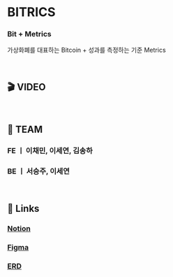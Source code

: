 # BITRICS
### Bit + Metrics
가상화폐를 대표하는 Bitcoin + 성과를 측정하는 기준 Metrics


<br />

## 🎬 VIDEO
<br />

## 👥 TEAM
### FE ㅣ 이채민, 이세연, 김송하
### BE ㅣ 서승주, 이세연
<br />

## 🔗 Links
### [Notion](https://www.notion.so/zzoo0123/Bitrics-59dcccba01df40219e1fa07a09821a44)
### [Figma](https://www.figma.com/design/0fhwjxeVqOzQDHnBQXKFzQ/hk-BITRICS?node-id=0-1&node-type=CANVAS&t=codCjtbYFjFiZbr2-0)
### [ERD](https://www.erdcloud.com/d/fZzSJc3PLnackaoDC)
